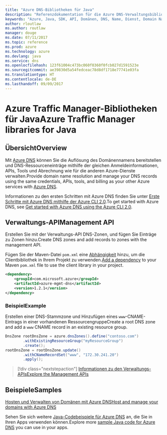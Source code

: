 ```yaml
---
title: "Azure DNS-Bibliotheken für Java"
description: "Referenzdokumentation für die Azure DNS-Verwaltungsbibliotheken für Java"
keywords: "Azure, Java, SDK, API, Domänen, DNS, Name, Dienst, Domain Name Service"
author: rloutlaw
ms.author: routlaw
manager: douge
ms.date: 07/11/2017
ms.topic: reference
ms.prod: azure
ms.technology: azure
ms.devlang: java
ms.service: dns
ms.openlocfilehash: 123f61004c473bc060f0360f0fcb027d1591523e
ms.sourcegitcommit: ae39830d5a54fedceac78d8df1718e77741e03fa
ms.translationtype: HT
ms.contentlocale: de-DE
ms.lasthandoff: 09/09/2017
---
```

# <a name="azure-traffic-manager-libraries-for-java"></a><span data-ttu-id="e2d39-104">Azure Traffic Manager-Bibliotheken für Java</span><span class="sxs-lookup"><span data-stu-id="e2d39-104">Azure Traffic Manager libraries for Java</span></span>

## <a name="overview"></a><span data-ttu-id="e2d39-105">Übersicht</span><span class="sxs-lookup"><span data-stu-id="e2d39-105">Overview</span></span>

<span data-ttu-id="e2d39-106">Mit [Azure DNS](/azure/dns/dns-overview) können Sie die Auflösung des Domänennamens bereitstellen und DNS-Ressourceneinträge mithilfe der gleichen Anmeldeinformationen, APIs, Tools und Abrechnung wie für die anderen Azure-Dienste verwalten.</span><span class="sxs-lookup"><span data-stu-id="e2d39-106">Provide domain name resolution and manage your DNS records using the same credentials, APIs, tools, and billing as your other Azure services with [Azure DNS](/azure/dns/dns-overview).</span></span>

<span data-ttu-id="e2d39-107">Informationen zu den ersten Schritten mit Azure DNS finden Sie unter [Erste Schritte mit Azure DNS mithilfe der Azure CLI 2.0](/azure/dns/dns-getstarted-cli).</span><span class="sxs-lookup"><span data-stu-id="e2d39-107">To get started with Azure DNS, see [Get started with Azure DNS using the Azure CLI 2.0](/azure/dns/dns-getstarted-cli).</span></span>

## <a name="management-api"></a><span data-ttu-id="e2d39-108">Verwaltungs-API</span><span class="sxs-lookup"><span data-stu-id="e2d39-108">Management API</span></span>

<span data-ttu-id="e2d39-109">Erstellen Sie mit der Verwaltungs-API DNS-Zonen, und fügen Sie Einträge zu Zonen hinzu.</span><span class="sxs-lookup"><span data-stu-id="e2d39-109">Create DNS zones and add records to zones with the management API.</span></span>

<span data-ttu-id="e2d39-110">Fügen Sie der Maven-Datei `pom.xml` eine [Abhängigkeit](https://maven.apache.org/guides/getting-started/index.html#How_do_I_use_external_dependencies) hinzu, um die Clientbibliothek in Ihrem Projekt zu verwenden.</span><span class="sxs-lookup"><span data-stu-id="e2d39-110">[Add a dependency](https://maven.apache.org/guides/getting-started/index.html#How_do_I_use_external_dependencies) to your Maven `pom.xml` file to use the client library in your project.</span></span>

```XML
<dependency>
    <groupId>com.microsoft.azure</groupId>
    <artifactId>azure-mgmt-dns</artifactId>
    <version>1.2.1</version>
</dependency>
```   

### <a name="example"></a><span data-ttu-id="e2d39-111">Beispiel</span><span class="sxs-lookup"><span data-stu-id="e2d39-111">Example</span></span>

<span data-ttu-id="e2d39-112">Erstellen einer DNS-Stammzone und Hinzufügen eines `www`-CNAME-Eintrags in einer vorhandenen Ressourcengruppe</span><span class="sxs-lookup"><span data-stu-id="e2d39-112">Create a root DNS zone and add a `www` CNAME record in an existing resource group.</span></span>

```java
DnsZone rootDnsZone = azure.dnsZones().define("contoso.com")
        .withExistingResourceGroup("myResourceGroup")
        .create();
rootDnsZone = rootDnsZone.update()
        .withCNameRecordSet("www", "172.30.241.20")
        .apply();
```

> [!div class="nextstepaction"]
> [<span data-ttu-id="e2d39-113">Informationen zu den Verwaltungs-APIs</span><span class="sxs-lookup"><span data-stu-id="e2d39-113">Explore the Management APIs</span></span>](/java/api/overview/azure/dns/managementapi)

## <a name="samples"></a><span data-ttu-id="e2d39-114">Beispiele</span><span class="sxs-lookup"><span data-stu-id="e2d39-114">Samples</span></span>

[<span data-ttu-id="e2d39-115">Hosten und Verwalten von Domänen mit Azure DNS</span><span class="sxs-lookup"><span data-stu-id="e2d39-115">Host and manage your domains with Azure DNS</span></span>](https://github.com/Azure-Samples/dns-java-host-and-manage-your-domains)

<span data-ttu-id="e2d39-116">Sehen Sie sich weitere [Java-Codebeispiele für Azure DNS](https://azure.microsoft.com/resources/samples/?platform=java&term=dns) an, die Sie in Ihren Apps verwenden können.</span><span class="sxs-lookup"><span data-stu-id="e2d39-116">Explore more [sample Java code for Azure DNS](https://azure.microsoft.com/resources/samples/?platform=java&term=dns) you can use in your apps.</span></span>